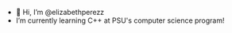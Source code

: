 - 👋 Hi, I’m @elizabethperezz
-  I’m currently learning C++ at PSU's computer science program!

<!---
elizabethperezz/elizabethperezz is a ✨ special ✨ repository because its `README.md` (this file) appears on your GitHub profile.
You can click the Preview link to take a look at your changes.
--->
